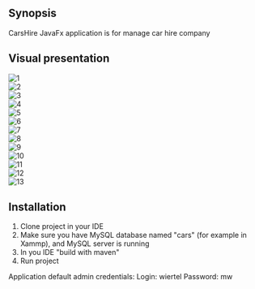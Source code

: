 ## Synopsis

CarsHire JavaFx application is for manage car hire company

## Visual presentation

![1](https://user-images.githubusercontent.com/24614511/27338615-fd75300c-55d5-11e7-9846-de1774ea3483.jpg)<br />
![2](https://user-images.githubusercontent.com/24614511/27338625-02e60f66-55d6-11e7-8218-8295b6c7220b.jpg)<br />
![3](https://user-images.githubusercontent.com/24614511/27338628-070a0796-55d6-11e7-9b65-9ee1ea88effe.jpg)<br />
![4](https://user-images.githubusercontent.com/24614511/27338633-0b156cf4-55d6-11e7-8146-30dd0a3e3b53.jpg)<br />
![5](https://user-images.githubusercontent.com/24614511/27338640-0e6a9c12-55d6-11e7-83c9-211d9a21e710.jpg)<br />
![6](https://user-images.githubusercontent.com/24614511/27338645-11f59a4e-55d6-11e7-9662-464793f53bc9.jpg)<br />
![7](https://user-images.githubusercontent.com/24614511/27338655-19528ef0-55d6-11e7-87cc-0c94ea4c9588.jpg)<br />
![8](https://user-images.githubusercontent.com/24614511/27338661-1c988ace-55d6-11e7-9a45-b35782cbded5.jpg)<br />
![9](https://user-images.githubusercontent.com/24614511/27338666-1f966ea8-55d6-11e7-8d21-1e2a0c2e6685.jpg)<br />
![10](https://user-images.githubusercontent.com/24614511/27338680-2644f49a-55d6-11e7-9c3e-3edb5570f0c6.jpg)<br />
![11](https://user-images.githubusercontent.com/24614511/27338686-2a6f1b2c-55d6-11e7-9a0d-f4bb70b90436.jpg)<br />
![12](https://user-images.githubusercontent.com/24614511/27338690-2cc10188-55d6-11e7-8c6f-f84369eb5f82.jpg)<br />
![13](https://user-images.githubusercontent.com/24614511/27338694-3083e0d8-55d6-11e7-9876-97fe05b2c42c.jpg)<br />

## Installation

1. Clone project in your IDE
2. Make sure you have MySQL database named "cars" (for example in Xammp), and MySQL server is running
3. In you IDE "build with maven"
4. Run project

Application default admin credentials:
Login: wiertel
Password: mw

